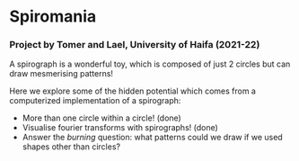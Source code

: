 # Spiromania

### Project by Tomer and Lael, University of Haifa  (2021-22)

A spirograph is a wonderful toy, which is composed of just 2 circles but can draw mesmerising patterns!

Here we explore some of the hidden potential which comes from a computerized implementation of a spirograph:

* More than one circle within a circle! (done)
* Visualise fourier transforms with spirographs! (done)
* Answer the *burning* question: what patterns could we draw if we used shapes other than circles?

